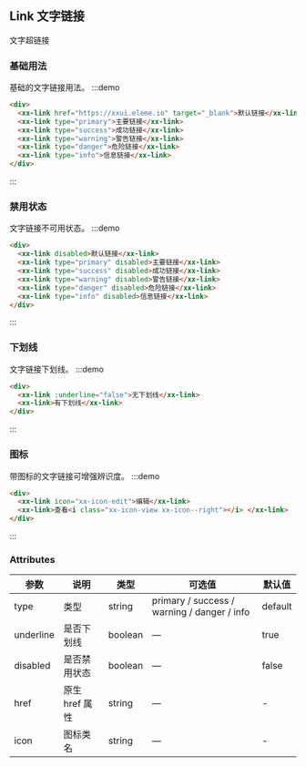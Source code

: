 ## Link 文字链接

文字超链接

### 基础用法
基础的文字链接用法。
:::demo
```html
<div>
  <xx-link href="https://xxui.eleme.io" target="_blank">默认链接</xx-link>
  <xx-link type="primary">主要链接</xx-link>
  <xx-link type="success">成功链接</xx-link>
  <xx-link type="warning">警告链接</xx-link>
  <xx-link type="danger">危险链接</xx-link>
  <xx-link type="info">信息链接</xx-link>
</div>
```
:::

### 禁用状态
文字链接不可用状态。
:::demo
```html
<div>
  <xx-link disabled>默认链接</xx-link>
  <xx-link type="primary" disabled>主要链接</xx-link>
  <xx-link type="success" disabled>成功链接</xx-link>
  <xx-link type="warning" disabled>警告链接</xx-link>
  <xx-link type="danger" disabled>危险链接</xx-link>
  <xx-link type="info" disabled>信息链接</xx-link>
</div>
```
:::

### 下划线
文字链接下划线。
:::demo
```html
<div>
  <xx-link :underline="false">无下划线</xx-link>
  <xx-link>有下划线</xx-link>
</div>
```
:::

### 图标

带图标的文字链接可增强辨识度。
:::demo
```html
<div>
  <xx-link icon="xx-icon-edit">编辑</xx-link>
  <xx-link>查看<i class="xx-icon-view xx-icon--right"></i> </xx-link>
</div>
```
:::

### Attributes

| 参数           | 说明                           | 类型      | 可选值                               | 默认值  |
| -------------- | ------------------------------ | --------- | ------------------------------------ | ------- |
| type           | 类型                   | string  | primary / success / warning / danger / info | default |
| underline      | 是否下划线                         | boolean | —                                    | true    |
| disabled       | 是否禁用状态                       | boolean | —                                    | false   |
| href           | 原生 href 属性                     | string  | —                                    | -       |
| icon           | 图标类名                       | string  | —                                    | -       |
